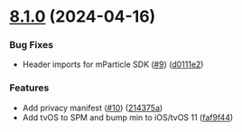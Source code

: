 # [8.1.0](https://github.com/mparticle-integrations/mparticle-apple-integration-comscore/compare/v8.0.4...v8.1.0) (2024-04-16)


### Bug Fixes

* Header imports for mParticle SDK ([#9](https://github.com/mparticle-integrations/mparticle-apple-integration-comscore/issues/9)) ([d0111e2](https://github.com/mparticle-integrations/mparticle-apple-integration-comscore/commit/d0111e229c9b827329b0bd0b5e166e04c08270b9))


### Features

* Add privacy manifest ([#10](https://github.com/mparticle-integrations/mparticle-apple-integration-comscore/issues/10)) ([214375a](https://github.com/mparticle-integrations/mparticle-apple-integration-comscore/commit/214375a8255295be6d3356b20080c67c81fa93f4))
* Add tvOS to SPM and bump min to iOS/tvOS 11 ([faf9f44](https://github.com/mparticle-integrations/mparticle-apple-integration-comscore/commit/faf9f44356f09f27cbc1712576d4155ac3de59d9))
